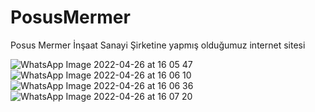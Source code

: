 # PosusMermer
 Posus Mermer İnşaat Sanayi Şirketine yapmış olduğumuz internet sitesi
 
![WhatsApp Image 2022-04-26 at 16 05 47](https://user-images.githubusercontent.com/64663453/165308815-45f380a4-4e5f-40cd-aa53-f23128194707.jpeg)
![WhatsApp Image 2022-04-26 at 16 06 10](https://user-images.githubusercontent.com/64663453/165308830-06e01a27-9c3b-4e55-989e-59b58b98eb12.jpeg)
![WhatsApp Image 2022-04-26 at 16 06 36](https://user-images.githubusercontent.com/64663453/165308843-8aa8a7f0-ba5b-4930-b5f9-59e2d5e0c606.jpeg)
![WhatsApp Image 2022-04-26 at 16 07 20](https://user-images.githubusercontent.com/64663453/165308866-ae4a64d0-777f-40e0-ab3e-3daa0fb80dca.jpeg)

